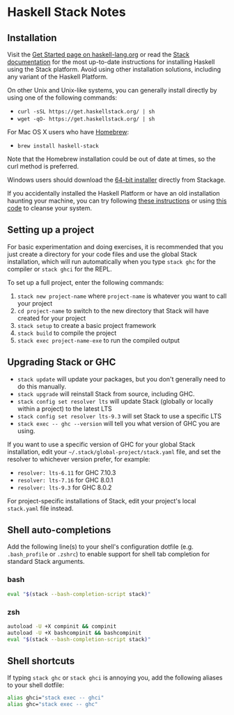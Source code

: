 # Haskell Stack Notes

## Installation

Visit the [Get Started page on haskell-lang.org](https://haskell-lang.org/get-started) or read the [Stack documentation](https://docs.haskellstack.org/en/stable/README/) for the most up-to-date instructions for installing Haskell using the Stack platform. Avoid using other installation solutions, including any variant of the Haskell Platform.

On other Unix and Unix-like systems, you can generally install directly by using one of the following commands:

- `curl -sSL https://get.haskellstack.org/ | sh`
- `wget -qO- https://get.haskellstack.org/ | sh`

For Mac OS X users who have [Homebrew](http://brew.sh/):

- `brew install haskell-stack`

Note that the Homebrew installation could be out of date at times, so the curl method is preferred.

Windows users should download the [64-bit installer](https://www.stackage.org/stack/windows-x86_64-installer) directly from Stackage.

If you accidentally installed the Haskell Platform or have an old installation haunting your machine, you can try following [these instructions](https://mail.haskell.org/pipermail/haskell-cafe/2011-March/090170.html) or using [this code](https://gist.github.com/steakknife/3775443) to cleanse your system.

## Setting up a project

For basic experimentation and doing exercises, it is recommended that you just create a directory for your code files and use the global Stack installation, which will run automatically when you type `stack ghc` for the compiler or `stack ghci` for the REPL.

To set up a full project, enter the following commands:

1. `stack new project-name` where `project-name` is whatever you want to call your project
2. `cd project-name` to switch to the new directory that Stack will have created for your project
3. `stack setup` to create a basic project framework
4. `stack build` to compile the project
5. `stack exec project-name-exe` to run the compiled output

## Upgrading Stack or GHC

- `stack update` will update your packages, but you don't generally need to do this manually.
- `stack upgrade` will reinstall Stack from source, including GHC.
- `stack config set resolver lts` will update Stack (globally or locally within a project) to the latest LTS
- `stack config set resolver lts-9.3` will set Stack to use a specific LTS
- `stack exec -- ghc --version` will tell you what version of GHC you are using.

If you want to use a specific version of GHC for your global Stack installation, edit your `~/.stack/global-project/stack.yaml` file, and set the resolver to whichever version prefer, for example:

- `resolver: lts-6.11` for GHC 7.10.3
- `resolver: lts-7.16` for GHC 8.0.1
- `resolver: lts-9.3` for GHC 8.0.2

For project-specific installations of Stack, edit your project's local `stack.yaml` file instead.

## Shell auto-completions

Add the following line(s) to your shell's configuration dotfile (e.g. `.bash_profile` or `.zshrc`) to enable support for shell tab completion for standard Stack arguments.

### bash

```sh
eval "$(stack --bash-completion-script stack)"
```

### zsh

```sh
autoload -U +X compinit && compinit
autoload -U +X bashcompinit && bashcompinit
eval "$(stack --bash-completion-script stack)"
```

## Shell shortcuts

If typing `stack ghc` or `stack ghci` is annoying you, add the following aliases to your shell dotfile:

```sh
alias ghci="stack exec -- ghci"
alias ghc="stack exec -- ghc"
```
